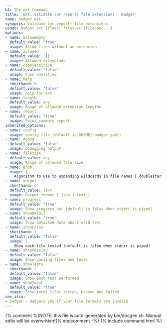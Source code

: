 ```yaml
---
h1: The ext Command
title: 'ext: Validate (or report) file extensions - Badger'
name: badger ext
synopsis: Validate (or report) file extensions
usage: badger ext [flags] filespec [filespec...]
options:
- name: allowEmpty
  default_value: "true"
  usage: Allow files without an extension
- name: allowed
  default_value: '[]'
  usage: Allowed extensions
- name: caseSensitive
  default_value: "false"
  usage: Case sensitive
- name: help
  shorthand: h
  default_value: "false"
  usage: help for ext
- name: length
  default_value: any
  usage: Range of allowed extension lengths
- name: report
  default_value: "true"
  usage: Print summary report
inherited_options:
- name: config
  usage: config file (default is $HOME/.badger.yaml)
- name: debug
  default_value: "false"
  usage: Debugging output
- name: filesize
  default_value: any
  usage: Range of allowed file size
- name: glob
  usage: |
    Algorithm to use to expanding wildcards in file names [ doublestar | golang | none ]
- name: output
  shorthand: o
  default_value: text
  usage: Output format [ json | text ]
- name: progress
  default_value: "true"
  usage: Show progress bar (default is false when stderr is piped)
- name: showDetail
  default_value: "true"
  usage: Show detailed data about each test
- name: showFiles
  shorthand: f
  default_value: "false"
  usage: |
    Show each file tested (default is false when stderr is piped)
- name: showPassing
  default_value: "false"
  usage: Show passing files and tests
- name: showTests
  shorthand: t
  default_value: "false"
  usage: Show each test performed
- name: showTotal
  default_value: "true"
  usage: Show total files tested, passed and failed
see_also:
- badger - Badgers you if your file formats are invalid
---
```

{% comment %}NOTE: this file is auto-generated by bin/docgen.sh.  Manual edits will be overwritten!{% endcomment -%}
{% include command.html %}
